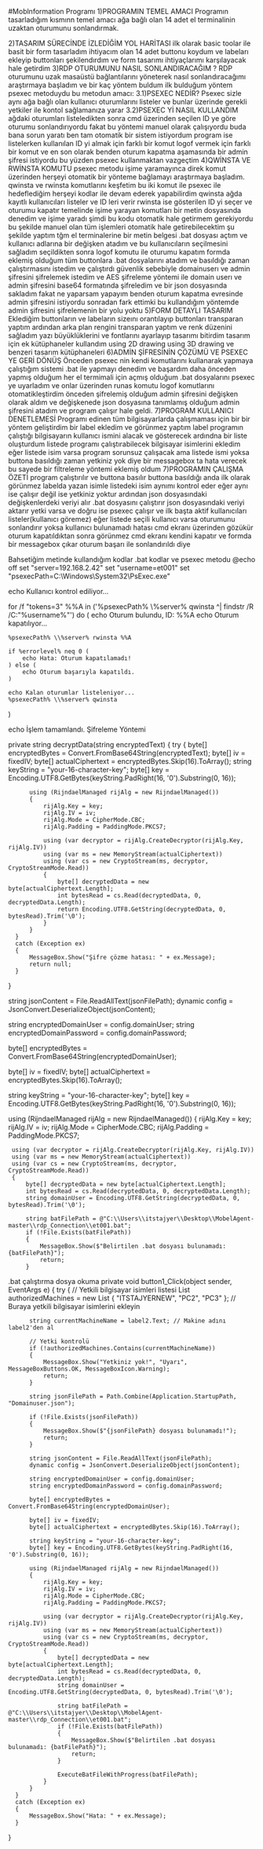 #Moblnformation Programı
1)PROGRAMIN TEMEL AMACI
Programın tasarladığım kısmınn temel amacı ağa bağlı olan 14 adet el terminalinin uzaktan oturumunu sonlandırmak.


2)TASARIM SÜRECİNDE İZLEDİĞİM YOL HARİTASI
ilk olarak basic toolar ile basit bir form tasarladım ihtiyacım olan 14 adet buttonu koydum
ve labeları ekleyip buttonları şekilendırdım ve form tasarımı ihtiyaçlarımı karşılayacak hale getirdim
3)RDP OTURUMUNU NASIL SONLANDIRACAĞIM ?
RDP oturumunu uzak masaüstü bağlantılarını yöneterek nasıl sonlandıracağımı araştırmaya başladım ve bir kaç yöntem buldum
ilk bulduğum yöntem psexec metoduydu bu metodun amacı:
3.1)PSEXEC NEDİR?
Psexec sizle aynı ağa bağlı olan kullanıcı oturumlarını listeler ve bunlar üzerinde gerekli yetkiler ile kontol sağlamanıza yarar
3.2)PSEXEC Yİ NASIL KULLANDIM
ağdaki oturumları listeledikten sonra cmd üzerinden seçilen ID ye göre oturumu sonlandırıyordu fakat bu yöntemi manuel olarak çalışıyordu buda bana sorun yaratı ben tam otomatik bir sistem istiyordum program ise listelerken kullanılan ID yi almak için farklı bir komut logof vermek için farklı bir komut ve en son olarak benden oturum kapatma aşamasında bir admin şifresi istiyordu bu yüzden psexec kullanmaktan vazgeçtim
4)QWİNSTA VE RWİNSTA KOMUTU
psexec metodu işime yaramayınca direk komut üzerinden herşeyi otomatik bir yönteme bağlamayı araştırmaya başladım. qwinsta ve rwinsta komutlarını keşfetim bu iki komut ile psexec ile hedeflediğim herşeyi kodlar ile devam ederek yapabilirdim
qwinsta ağda kayıtlı kullanıcıları listeler ve ID leri verir rwinsta ise gösterilen ID yi seçer ve oturumu kapatır temelinde işime yarayan komutları bir metin dosyasında denedim ve işime yaradı şimdi bu kodu otomatik hale getirmem gerekiyordu bu şekilde manuel olan tüm işlemleri otomatik hale getirebilecektim şu şekilde yaptım tğm el terminalerine bir metin belgesi .bat dosyası açtım ve kullanıcı adlarına bir değişken atadım ve bu kullanıcıların seçilmesini sağladım seçildikten sonra logof komutu ile oturumu kapatım
formda eklemiş olduğum tüm buttonlara .bat dosyalarını atadım ve basıldığı zaman çalıştırmasını istedim ve çalıştırdı güvenlik sebebiyle domainuserı ve admin şifresini şifrelemek istedim ve AES şifreleme yöntemi ile 
domain userı ve admin şifresini base64 formatında şifreledim ve bir json dosyasında sakladım fakat ne yaparsam yapayım benden oturum kapatma evresinde admin şifresini istiyordu sonradan fark ettimki bu kullandığım yöntemde admin şifresini şifrelemenin bir yolu yoktu
5)FORM DETAYLI TASARIM
Eklediğim buttonların ve labeların sizeını orantılayıp buttonları transparan yaptım ardından arka plan rengini transparan yaptım ve renk düzenini sağladım yazı büyüklüklerini ve fontlarını ayarlayıp tasarımı bitirdim tasarım için ek kütüphaneler kullandım 
using 2D drawing
using 3D drawing 
ve benzeri tasarım kütüphaneleri
6)ADMİN ŞİFRESİNİN ÇÖZÜMÜ VE PSEXEC YE GERİ DÖNÜŞ 
Önceden psexec nin kendi komutlarını kullanarak yapmaya çalıştığım sistemi .bat ile yapmayı denedim ve başardım daha önceden yapmış olduğum her el termimali için açmış olduğum .bat dosyalarını psexec ye uyarladım ve onlar üzerinden runas komutu logof komutlarını otomatikleştirdim önceden şifrelemiş olduğum admin şifresini değişken olarak aldım ve değişkenede json dosyasına tanımlamış olduğum admin şifresini atadım ve program çalışır hale geldi.
7)PROGRAM KULLANICI DENETLEMESİ
Programı edinen tüm bilgisayarlarda çalışmaması için bir bir yöntem geliştirdim bir label ekledim ve görünmez yaptım label programın çalıştığı bilgisayarın kullanıcı ismini alacak ve gösterecek ardındna bir liste oluşturdum listede programı çalıştırabilecek bilgisayar isimlerini ekledim eğer listede isim varsa program sorunsuz çalışacak ama listede ismi yoksa buttona basıldığı zaman yetkiniz yok diye bir messagebox ta hata verecek bu sayede bir filtreleme yöntemi eklemiş oldum
7)PROGRAMIN ÇALIŞMA ÖZETİ
program çalıştırılır ve buttona basılır
buttona basıldığı anda ilk olarak görünmez labelda yazan isimle listedeki isim aynımı kontrol eder
eğer aynı ise çalışır değil ise yetkiniz yoktur
ardından json dosyasındaki değişkenlerdeki veriyi alır
.bat dosyasını çalıştırır
json dosyasındaki veriyi aktarır yetki varsa ve doğru ise 
psexec çalışır ve ilk başta aktif kullanıcıları listeler(kullanıcı göremez)
eğer listede seçili kullanıcı varsa oturumunu sonlandırır yoksa kullanıcı bulunamadı hatası cmd ekranı üzerinden gözükür oturum kapatıldıktan sonra görünmez cmd ekranı kendini kapatır 
ve formda bir messagebox çıkar oturum başarı ile sonlandırıldı diye

                                                                            
Bahsetiğim metinde kullandığım kodlar
.bat kodlar ve psexec metodu
@echo off
set "server=192.168.2.42"
set "username=et001"
set "psexecPath=C:\Windows\System32\PsExec.exe"

echo Kullanıcı kontrol ediliyor...

for /f "tokens=3" %%A in ('%psexecPath% \\%server% qwinsta ^| findstr /R /C:"%username%"') do (
    echo Oturum bulundu, ID: %%A
    echo Oturum kapatılıyor...

    %psexecPath% \\%server% rwinsta %%A

    if %errorlevel% neq 0 (
        echo Hata: Oturum kapatılamadı!
    ) else (
        echo Oturum başarıyla kapatıldı.
    )

    echo Kalan oturumlar listeleniyor...
    %psexecPath% \\%server% qwinsta
)

echo İşlem tamamlandı.
Şifreleme Yöntemi

  private string decryptData(string encryptedText)
  {
      try
      {
          byte[] encryptedBytes = Convert.FromBase64String(encryptedText);
          byte[] iv = fixedIV;
          byte[] actualCiphertext = encryptedBytes.Skip(16).ToArray();
          string keyString = "your-16-character-key";
          byte[] key = Encoding.UTF8.GetBytes(keyString.PadRight(16, '0').Substring(0, 16));

          using (RijndaelManaged rijAlg = new RijndaelManaged())
          {
              rijAlg.Key = key;
              rijAlg.IV = iv;
              rijAlg.Mode = CipherMode.CBC;
              rijAlg.Padding = PaddingMode.PKCS7;

              using (var decryptor = rijAlg.CreateDecryptor(rijAlg.Key, rijAlg.IV))
              using (var ms = new MemoryStream(actualCiphertext))
              using (var cs = new CryptoStream(ms, decryptor, CryptoStreamMode.Read))
              {
                  byte[] decryptedData = new byte[actualCiphertext.Length];
                  int bytesRead = cs.Read(decryptedData, 0, decryptedData.Length);
                  return Encoding.UTF8.GetString(decryptedData, 0, bytesRead).Trim('\0');
              }
          }
      }
      catch (Exception ex)
      {
          MessageBox.Show("Şifre çözme hatası: " + ex.Message);
          return null;
      }
  }

 string jsonContent = File.ReadAllText(jsonFilePath);
 dynamic config = JsonConvert.DeserializeObject(jsonContent);

 string encryptedDomainUser = config.domainUser;
 string encryptedDomainPassword = config.domainPassword;

 byte[] encryptedBytes = Convert.FromBase64String(encryptedDomainUser);

 byte[] iv = fixedIV;
 byte[] actualCiphertext = encryptedBytes.Skip(16).ToArray();

 string keyString = "your-16-character-key";
 byte[] key = Encoding.UTF8.GetBytes(keyString.PadRight(16, '0').Substring(0, 16));

 using (RijndaelManaged rijAlg = new RijndaelManaged())
 {
     rijAlg.Key = key;
     rijAlg.IV = iv;
     rijAlg.Mode = CipherMode.CBC;
     rijAlg.Padding = PaddingMode.PKCS7;

     using (var decryptor = rijAlg.CreateDecryptor(rijAlg.Key, rijAlg.IV))
     using (var ms = new MemoryStream(actualCiphertext))
     using (var cs = new CryptoStream(ms, decryptor, CryptoStreamMode.Read))
     {
         byte[] decryptedData = new byte[actualCiphertext.Length];
         int bytesRead = cs.Read(decryptedData, 0, decryptedData.Length);
         string domainUser = Encoding.UTF8.GetString(decryptedData, 0, bytesRead).Trim('\0');

         string batFilePath = @"C:\\Users\\itstajyer\\Desktop\\MobelAgent-master\\rdp_Connection\\et001.bat";
         if (!File.Exists(batFilePath))
         {
             MessageBox.Show($"Belirtilen .bat dosyası bulunamadı: {batFilePath}");
             return;
         }


.bat çalıştırma dosya okuma
  private void button1_Click(object sender, EventArgs e)
  {
      try
      {
          // Yetkili bilgisayar isimleri listesi
          List<string> authorizedMachines = new List<string> { "ITSTAJYERNEW", "PC2", "PC3" }; // Buraya yetkili bilgisayar isimlerini ekleyin

          string currentMachineName = label2.Text; // Makine adını label2'den al

          // Yetki kontrolü
          if (!authorizedMachines.Contains(currentMachineName))
          {
              MessageBox.Show("Yetkiniz yok!", "Uyarı", MessageBoxButtons.OK, MessageBoxIcon.Warning);
              return;
          }

          string jsonFilePath = Path.Combine(Application.StartupPath, "Domainuser.json");

          if (!File.Exists(jsonFilePath))
          {
              MessageBox.Show($"{jsonFilePath} dosyası bulunamadı!");
              return;
          }

          string jsonContent = File.ReadAllText(jsonFilePath);
          dynamic config = JsonConvert.DeserializeObject(jsonContent);

          string encryptedDomainUser = config.domainUser;
          string encryptedDomainPassword = config.domainPassword;

          byte[] encryptedBytes = Convert.FromBase64String(encryptedDomainUser);

          byte[] iv = fixedIV;
          byte[] actualCiphertext = encryptedBytes.Skip(16).ToArray();

          string keyString = "your-16-character-key";
          byte[] key = Encoding.UTF8.GetBytes(keyString.PadRight(16, '0').Substring(0, 16));

          using (RijndaelManaged rijAlg = new RijndaelManaged())
          {
              rijAlg.Key = key;
              rijAlg.IV = iv;
              rijAlg.Mode = CipherMode.CBC;
              rijAlg.Padding = PaddingMode.PKCS7;

              using (var decryptor = rijAlg.CreateDecryptor(rijAlg.Key, rijAlg.IV))
              using (var ms = new MemoryStream(actualCiphertext))
              using (var cs = new CryptoStream(ms, decryptor, CryptoStreamMode.Read))
              {
                  byte[] decryptedData = new byte[actualCiphertext.Length];
                  int bytesRead = cs.Read(decryptedData, 0, decryptedData.Length);
                  string domainUser = Encoding.UTF8.GetString(decryptedData, 0, bytesRead).Trim('\0');

                  string batFilePath = @"C:\\Users\\itstajyer\\Desktop\\MobelAgent-master\\rdp_Connection\\et001.bat";
                  if (!File.Exists(batFilePath))
                  {
                      MessageBox.Show($"Belirtilen .bat dosyası bulunamadı: {batFilePath}");
                      return;
                  }

                  ExecuteBatFileWithProgress(batFilePath);
              }
          }
      }
      catch (Exception ex)
      {
          MessageBox.Show("Hata: " + ex.Message);
      }
  }







